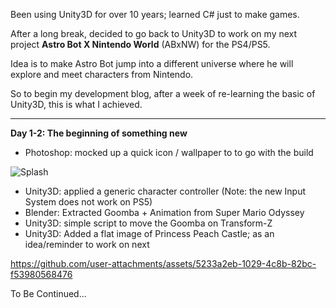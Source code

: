 Been using Unity3D for over 10 years; learned C# just to make games.

After a long break, decided to go back to Unity3D to work on my next project **Astro Bot X Nintendo World** (ABxNW) for the PS4/PS5.

Idea is to make Astro Bot jump into a different universe where he will explore and meet characters from Nintendo.

So to begin my development blog, after a week of re-learning the basic of Unity3D, this is what I achieved.

-----------

**Day 1-2: The beginning of something new**
* Photoshop: mocked up a quick icon / wallpaper to to go with the build

![Splash](https://github.com/user-attachments/assets/56d99737-e4d0-4018-b283-1cff70e262cd)

* Unity3D: applied a generic character controller (Note: the new Input System does not work on PS5)
* Blender: Extracted Goomba + Animation from Super Mario Odyssey
* Unity3D: simple script to move the Goomba on Transform-Z
* Unity3D: Added a flat image of Princess Peach Castle; as an idea/reminder to work on next

https://github.com/user-attachments/assets/5233a2eb-1029-4c8b-82bc-f53980568476

To Be Continued...
